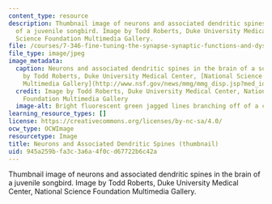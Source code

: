 ```yaml
---
content_type: resource
description: Thumbnail image of neurons and associated dendritic spines in the brain
  of a juvenile songbird. Image by Todd Roberts, Duke University Medical Center, National
  Science Foundation Multimedia Gallery.
file: /courses/7-346-fine-tuning-the-synapse-synaptic-functions-and-dysfunction-fall-2014/945a259bfa3c3a6a4f0cd67722b6c42a_7-346f14-th.jpg
file_type: image/jpeg
image_metadata:
  caption: Neurons and associated dendritic spines in the brain of a songbird (image
    by Todd Roberts, Duke University Medical Center, [National Science Foundation
    Multimedia Gallery](http://www.nsf.gov/news/mmg/mmg_disp.jsp?med_id=69051&from=search_list)).
  credit: Image by Todd Roberts, Duke University Medical Center, National Science
    Foundation Multimedia Gallery
  image-alt: Bright fluorescent green jagged lines branching off of a central point.
learning_resource_types: []
license: https://creativecommons.org/licenses/by-nc-sa/4.0/
ocw_type: OCWImage
resourcetype: Image
title: Neurons and Associated Dendritic Spines (thumbnail)
uid: 945a259b-fa3c-3a6a-4f0c-d67722b6c42a
---
```

Thumbnail image of neurons and associated dendritic spines in the brain of a juvenile songbird. Image by Todd Roberts, Duke University Medical Center, National Science Foundation Multimedia Gallery.